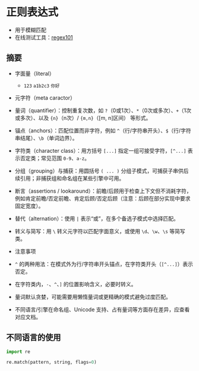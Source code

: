 # 正则表达式

- 用于模糊匹配
- 在线测试工具：[regex101](https://regex101.com)

## 摘要

- 字面量（literal）
  - `123` `a1b2c3` `你好`
- 元字符（meta caractor）
 - 量词（quantifier）：控制重复次数，如 `?`（0或1次）、`*`（0次或多次）、`+`（1次或多次）、以及 `{n}`（n次）/ `{m,n}`（[m, n]区间） 等形式。
 - 锚点（anchors）：匹配位置而非字符，例如 `^`（行/字符串开头）、`$`（行/字符串结尾）、`\b`（单词边界）。
 - 字符类（character class）：用方括号 `[...]` 指定一组可接受字符，`[^...]` 表示否定类；常见范围 `0-9`、`a-z`。
 - 分组（grouping）与捕获：用圆括号 `( ... )` 分组子模式，可捕获子串供后续引用；非捕获组和命名组在某些引擎中可用。
 - 断言（assertions / lookaround）：前瞻/后顾用于检查上下文但不消耗字符，例如肯定前瞻/否定前瞻、肯定后顾/否定后顾（注意：后顾在部分实现中要求固定宽度）。
 - 替代（alternation）：使用 `|` 表示“或”，在多个备选子模式中选择匹配。
 - 转义与简写：用 `\` 转义元字符以匹配字面意义，或使用 `\d`、`\w`、`\s` 等简写类。

- 注意事项
 - `^` 的两种用法：在模式外为行/字符串开头锚点，在字符类开头（`[^...]`）表示否定。
 - 在字符类内，`-`、`^`、`]` 的位置影响含义，必要时转义。
 - 量词默认贪婪，可能需要用懒惰量词或更精确的模式避免过度匹配。
 - 不同语言/引擎在命名组、Unicode 支持、占有量词等方面存在差异，应查看对应文档。


## 不同语言的使用

``` py
import re

re.match(pattern, string, flags=0)
```